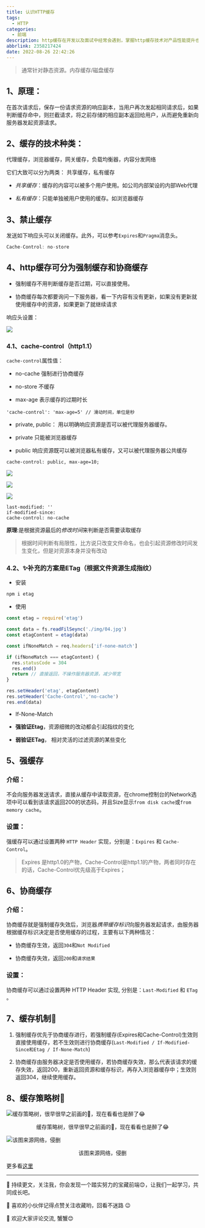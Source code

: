 ```yaml
---
title: 认识HTTP缓存
tags:
  - HTTP
categories:
  - 前端
description: http缓存在开发以及面试中经常会遇到，掌握http缓存技术对产品性能提升也有很大帮助。本片讲解缓存的技术、种类和机制，快在项目中运用起来吧。
abbrlink: 2358217424
date: 2022-08-26 22:42:26
---
```


> 通常针对静态资源。内存缓存/磁盘缓存

## 1、原理：

在首次请求后，保存一份请求资源的响应副本，当用户再次发起相同请求后，如果判断缓存命中，则拦截请求，将之前存储的相应副本返回给用户，从而避免重新向服务器发起资源请求。

## 2、缓存的技术种类：

代理缓存，浏览器缓存，网关缓存，负载均衡器，内容分发网络

它们大致可以分为两类： 共享缓存，私有缓存

- *共享缓存*：缓存的内容可以被多个用户使用。如公司内部架设的内部Web代理

- *私有缓存*：只能单独被用户使用的缓存。如浏览器缓存

## 3、禁止缓存

发送如下响应头可以关闭缓存。此外，可以参考`Expires`和`Pragma`消息头。

```javascript
Cache-Control: no-store
```

## 4、http缓存可分为强制缓存和协商缓存

- 强制缓存不用判断缓存是否过期，可以直接使用。

- 协商缓存每次都要询问一下服务器，看一下内容有没有更新，如果没有更新就使用缓存中的资源，如果更新了就继续请求

响应头设置：

![](https://p3-juejin.byteimg.com/tos-cn-i-k3u1fbpfcp/8eccface9efa421b8430e62444edf4b7~tplv-k3u1fbpfcp-zoom-1.image)


### 4.1、cache-control（http1.1）
`cache-control`属性值：

- no-cache  强制进行协商缓存

- no-store 不缓存

- max-age   表示缓存的过期时长
```
'cache-control': 'max-age=5' // 滑动时间，单位是秒
```

- private, public： 用以明确响应资源是否可以被代理服务器缓存。

- private  只能被浏览器缓存

- public  响应资源既可以被浏览器私有缓存，又可以被代理服务器公共缓存

```
cache-control: public, max-age=10;
```

![](https://p3-juejin.byteimg.com/tos-cn-i-k3u1fbpfcp/4e506a323ebc49449aa316ff302b2116~tplv-k3u1fbpfcp-zoom-1.image)

![](https://p3-juejin.byteimg.com/tos-cn-i-k3u1fbpfcp/ab505a1c9bde44c2a1d3d9ae05bc2266~tplv-k3u1fbpfcp-zoom-1.image)

![](https://p3-juejin.byteimg.com/tos-cn-i-k3u1fbpfcp/483abb75d50347a081dd4cb7562d6817~tplv-k3u1fbpfcp-zoom-1.image)

```
last-modified: ''
if-modified-since:
cache-control: no-cache
```
**原理**:是根据资源最后的*修改时间*来判断是否需要读取缓存

> 根据时间判断有局限性，比方说只改变文件命名，也会引起资源修改时间发生变化，但是对资源本身并没有改动

### 4.2、✨补充的方案是**ETag**（根据文件资源生成指纹）

- 安装
```bash
npm i etag
```

- 使用

```js
const etag = require('etag')

const data = fs.readFilSeync('./img/04.jpg')
const etagContent = etag(data)

const ifNoneMatch = req.headers['if-none-match']

if (ifNoneMatch === etagContent) {
  res.statusCode = 304
  res.end()
  return // 直接返回，不操作服务器资源，减少带宽
}

res.setHeader('etag', etagContent)
res.setHeader('Cache-Control','no-cache')
res.end(data)
```

- If-None-Match

- **强验证Etag**，资源细微的改动都会引起指纹的变化

- **弱验证ETag**， 相对灵活的过滤资源的某些变化

## 5、强缓存

### 介绍：

不会向服务器发送请求，直接从缓存中读取资源，在chrome控制台的Network选项中可以看到该请求返回200的状态码，并且Size显示`from disk cache`或`from memory cache`。

### 设置：

强缓存可以通过设置两种 `HTTP Header` 实现，分别是：`Expires` 和 `Cache-Control`。

> Expires 是http1.0的产物，Cache-Control是http1.1的产物，两者同时存在的话，Cache-Control优先级高于Expires；

## 6、协商缓存

### 介绍：

协商缓存就是强制缓存失效后，浏览器*携带缓存标识*向服务器发起请求，由服务器根据缓存标识决定是否使用缓存的过程，主要有以下两种情况：

- 协商缓存生效，返回`304`和`Not Modified`

- 协商缓存失效，返回`200`和`请求结果`

### 设置：

协商缓存可以通过设置两种 HTTP Header 实现, 分别是：`Last-Modified` 和 `ETag` 。

## 7、缓存机制🎉

1. 强制缓存优先于协商缓存进行，若强制缓存(Expires和Cache-Control)生效则直接使用缓存，若不生效则进行协商缓存(`Last-Modified / If-Modified-Since和Etag / If-None-Match`)

2. 协商缓存由服务器决定是否使用缓存，若协商缓存失效，那么代表该请求的缓存失效，返回200，重新返回资源和缓存标识，再存入浏览器缓存中；生效则返回304，继续使用缓存。

## 8、缓存策略树🎉

![缓存策略树，很早很早之前画的🤣，现在看看也是醉了😂](https://p3-juejin.byteimg.com/tos-cn-i-k3u1fbpfcp/4b20c21694e940d5acf2b343148bfbbf~tplv-k3u1fbpfcp-zoom-1.image)
<p align=center>缓存策略树，很早很早之前画的🤣，现在看看也是醉了😂</p>

![该图来源网络，侵删](https://p3-juejin.byteimg.com/tos-cn-i-k3u1fbpfcp/cc8e06075df24102b9989fc1ff0eb797~tplv-k3u1fbpfcp-zoom-1.image)
<p align=center>该图来源网络，侵删</p>

更多看[这里](https://developer.mozilla.org/zh-CN/docs/Web/HTTP/Caching)

---

🌹 持续更文，关注我，你会发现一个踏实努力的宝藏前端😊，让我们一起学习，共同成长吧。

🎉 喜欢的小伙伴记得点赞关注收藏哟，回看不迷路 😉

🎁 欢迎大家评论交流, 蟹蟹😊
